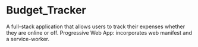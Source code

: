 # Budget_Tracker
A full-stack application that allows users to track their expenses whether they are online or off. Progressive Web App: incorporates web manifest and a service-worker.

